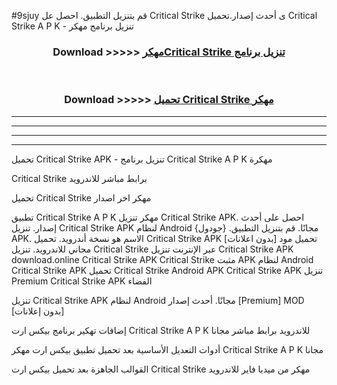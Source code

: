 #9sjuy قم بتنزيل التطبيق. احصل عل Critical Strike  ى أحدث إصدار.تحميل Critical Strike  A P K - تنزيل برنامج مهكر



<div align="center">
<h3>Download >>>>> <a href="https://ar-sites.web.app/?ar= Critical Strike ">مهكرCritical Strike  تنزيل برنامج</a></h3><br>

<h3>Download >>>>> <a href="https://ar-sites.web.app/?ar= Critical Strike ">تحميل Critical Strike  مهكر</a></h3>
</div>


----------------------------------------------------------

----------------------------------------------------------

----------------------------------------------------------

----------------------------------------------------------


تحميل Critical Strike  APK - تنزيل برنامج Critical Strike  A P K مهكرة

Critical Strike  برابط مباشر للاندرويد

تحميل Critical Strike  مهكر اخر اصدار

تطبيق Critical Strike  A P K مهكر
تنزيل Critical Strike  APK. احصل على أحدث إصدار.
تنزيل Critical Strike  APK لنظام Android مجانًا.
قم بتنزيل التطبيق. {جودول} APK. الاسم هو نسخة أندرويد.
تحميل Critical Strike  APK [بدون اعلانات]
تحميل مود مجاني للاندرويد.
تنزيل Critical Strike  عبر الإنترنت
تنزيل Critical Strike  APK
download.online Critical Strike  APK
Critical Strike  مثبت APK لنظام Android
Critical Strike  APK
تحميل Critical Strike  Android APK
Critical Strike  APK تنزيل Premium
Critical Strike  APK الفضاء

تنزيل Critical Strike  APK لنظام Android مجانًا. أحدث إصدار [Premium] MOD [بدون إعلانات]

إضافات تهكير برنامج بيكس ارت Critical Strike  A P K للاندرويد برابط مباشر مجانا

أدوات التعديل الأساسية بعد تحميل تطبيق بيكس ارت مهكر Critical Strike  A P K مجانا

القوالب الجاهزة بعد تحميل بيكس ارت Critical Strike  مهكر من ميديا فاير للاندرويد



